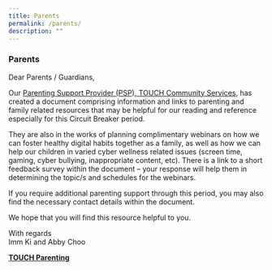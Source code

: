 ```yaml
---
title: Parents
permalink: /parents/
description: ""
---
```

### Parents


Dear Parents / Guardians,

Our [Parenting Support Provider (PSP), TOUCH Community Services](/files/Useful%20Links/TOUCH%20Parenting%20Update%20(April%202020).pdf), has created a document comprising information and links to parenting and family related resources that may be helpful for our reading and reference especially for this Circuit Breaker period.

They are also in the works of planning complimentary webinars on how we can foster healthy digital habits together as a family, as well as how we can help our children in varied cyber wellness related issues (screen time, gaming, cyber bullying, inappropriate content, etc). There is a link to a short feedback survey within the document – your response will help them in determining the topic/s and schedules for the webinars.

If you require additional parenting support through this period, you may also find the necessary contact details within the document.

We hope that you will find this resource helpful to you.

  

With regards<br>
Imm Ki and Abby Choo

  

**[TOUCH Parenting](/files/Useful%20Links/TOUCH%20Parenting%20Update%20(April%202020).pdf)**